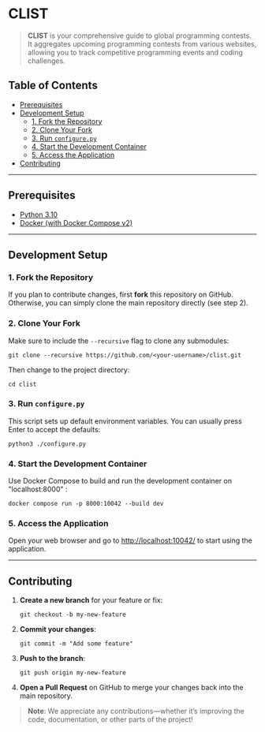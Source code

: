 # CLIST

> **CLIST** is your comprehensive guide to global programming contests. It aggregates upcoming programming contests from various websites, allowing you to track competitive programming events and coding challenges.

## Table of Contents
- [Prerequisites](#prerequisites)
- [Development Setup](#development-setup)
  - [1. Fork the Repository](#1-fork-the-repository)
  - [2. Clone Your Fork](#2-clone-your-fork)
  - [3. Run `configure.py`](#3-run-configurepy)
  - [4. Start the Development Container](#4-start-the-development-container)
  - [5. Access the Application](#5-access-the-application)
- [Contributing](#contributing)

---

## Prerequisites

- [Python 3.10](https://www.python.org/downloads/)
- [Docker (with Docker Compose v2)](https://www.docker.com/products/docker-desktop)

---

## Development Setup

### 1. Fork the Repository

If you plan to contribute changes, first **fork** this repository on GitHub. Otherwise, you can simply clone the main repository directly (see step 2).

### 2. Clone Your Fork

Make sure to include the `--recursive` flag to clone any submodules:

```
git clone --recursive https://github.com/<your-username>/clist.git
```

Then change to the project directory:

```
cd clist
```

### 3. Run `configure.py`

This script sets up default environment variables. You can usually press Enter to accept the defaults:

```
python3 ./configure.py
```

### 4. Start the Development Container

Use Docker Compose to build and run the development container on "localhost:8000" :

```
docker compose run -p 8000:10042 --build dev
```

### 5. Access the Application

Open your web browser and go to [http://localhost:10042/](http://localhost:10042/) to start using the application.

---

## Contributing

1. **Create a new branch** for your feature or fix:
   ```
   git checkout -b my-new-feature
   ```
2. **Commit your changes**:
   ```
   git commit -m "Add some feature"
   ```
3. **Push to the branch**:
   ```
   git push origin my-new-feature
   ```
4. **Open a Pull Request** on GitHub to merge your changes back into the main repository.

> **Note**: We appreciate any contributions—whether it’s improving the code, documentation, or other parts of the project!
